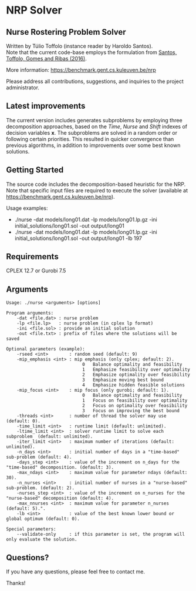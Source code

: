 # NRP Solver

## Nurse Rostering Problem Solver

Written by Túlio Toffolo (instance reader by Haroldo Santos).  
Note that the current code-base employs the formulation from <a href="doi.org/10.1007/s10479-014-1594-6" target="_blank">Santos, Toffolo, Gomes and Ribas (2016)</a>.

More information: <a href="https://benchmark.gent.cs.kuleuven.be/nrp" target="_blank">https://benchmark.gent.cs.kuleuven.be/nrp</a>

Please address all contributions, suggestions, and inquiries to the project administrator.

## Latest improvements

The current version includes generates subproblems by employing three decomposition approaches, based on the *Time*, *Nurse* and *Shift* indexes of decision variables **x**. The subproblems are solved in a random order or following certain priorities. This resulted in quicker convergence than previous algorithms, in addition to improvements over some best known solutions.

## Getting Started

The source code includes the decomposition-based heuristic for the NRP.  
Note that specific input files are required to execute the solver (available at <a href="https://benchmark.gent.cs.kuleuven.be/nrp" target="_blank">https://benchmark.gent.cs.kuleuven.be/nrp</a>).

Usage examples:

- ./nurse -dat models/long01.dat -lp models/long01.lp.gz -ini initial_solutions/long01.sol -out output/long01  
- ./nurse -dat models/long01.dat -lp models/long01.lp.gz -ini initial_solutions/long01.sol -out output/long01 -lb 197

## Requirements

CPLEX 12.7 or Gurobi 7.5

## Arguments

```
Usage: ./nurse <arguments> [options]

Program arguments:
    -dat <file.dat> : nurse problem
    -lp <file.lp>   : nurse problem (in cplex lp format)
    -ini <file.sol> : provide an initial solution
    -out <file.txt> : prefix of files where the solutions will be saved

Optional parameters (example):
    -rseed <int>        : random seed (default: 9)
    -mip_emphasis <int> : mip emphasis (only cplex; default: 2).
                             0   Balance optimality and feasibility
                             1   Emphasize feasibility over optimality
                             2   Emphasize optimality over feasibility
                             3   Emphasize moving best bound
                             4   Emphasize hidden feasible solutions
    -mip_focus <int>    : mip focus (only gurobi; default: 1).
                             0   Balance optimality and feasibility
                             1   Focus on feasibility over optimality
                             2   Focus on optimality over feasibility
                             3   Focus on improving the best bound
    -threads <int>      : number of thread the solver may use (default: 0).
    -time_limit <int>   : runtime limit (default: unlimited).
    -ltime_limit <int>  : solver runtime limit to solve each subproblem  (default: unlimited).
    -iter_limit <int>   : maximum number of iterations (default: unlimited).
    -n_days <int>       : initial number of days in a "time-based" sub-problem (default: 4).
    -days_step <int>    : value of the increment on n_days for the "time-based" decomposition. (default: 3).
    -max_ndays <int>    : maximum value for parameter ndays (default: 30).
    -n_nurses <int>     : initial number of nurses in a "nurse-based" sub-problem. (default: 2).
    -nurses_step <int>  : value of the increment on n_nurses for the "nurse-based" decomposition (default: 4).
    -max_nnurses <int>  : maximum value for parameter n_nurses (default: 5).".
    -lb <int>           : value of the best known lower bound or global optimum (default: 0).

Special parameters:
    --validate-only     : if this parameter is set, the program will only evaluate the solution.

```

## Questions?

If you have any questions, please feel free to contact me.

Thanks!
